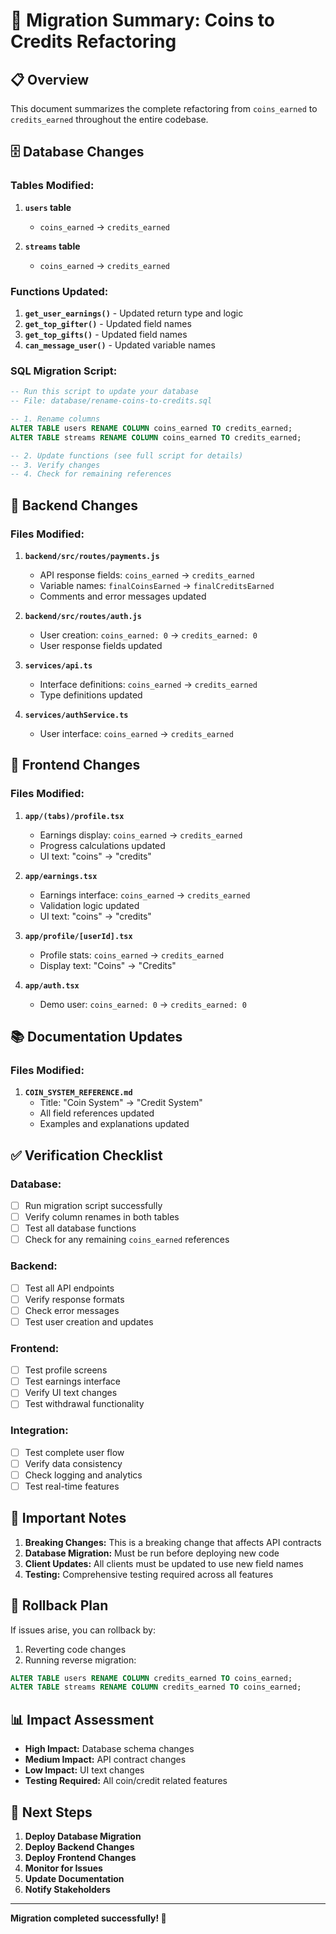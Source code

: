# 🔄 Migration Summary: Coins to Credits Refactoring

## 📋 **Overview**
This document summarizes the complete refactoring from `coins_earned` to `credits_earned` throughout the entire codebase.

## 🗄️ **Database Changes**

### **Tables Modified:**
1. **`users` table**
   - `coins_earned` → `credits_earned`

2. **`streams` table**
   - `coins_earned` → `credits_earned`

### **Functions Updated:**
1. **`get_user_earnings()`** - Updated return type and logic
2. **`get_top_gifter()`** - Updated field names
3. **`get_top_gifts()`** - Updated field names
4. **`can_message_user()`** - Updated variable names

### **SQL Migration Script:**
```sql
-- Run this script to update your database
-- File: database/rename-coins-to-credits.sql

-- 1. Rename columns
ALTER TABLE users RENAME COLUMN coins_earned TO credits_earned;
ALTER TABLE streams RENAME COLUMN coins_earned TO credits_earned;

-- 2. Update functions (see full script for details)
-- 3. Verify changes
-- 4. Check for remaining references
```

## 🔧 **Backend Changes**

### **Files Modified:**
1. **`backend/src/routes/payments.js`**
   - API response fields: `coins_earned` → `credits_earned`
   - Variable names: `finalCoinsEarned` → `finalCreditsEarned`
   - Comments and error messages updated

2. **`backend/src/routes/auth.js`**
   - User creation: `coins_earned: 0` → `credits_earned: 0`
   - User response fields updated

3. **`services/api.ts`**
   - Interface definitions: `coins_earned` → `credits_earned`
   - Type definitions updated

4. **`services/authService.ts`**
   - User interface: `coins_earned` → `credits_earned`

## 📱 **Frontend Changes**

### **Files Modified:**
1. **`app/(tabs)/profile.tsx`**
   - Earnings display: `coins_earned` → `credits_earned`
   - Progress calculations updated
   - UI text: "coins" → "credits"

2. **`app/earnings.tsx`**
   - Earnings interface: `coins_earned` → `credits_earned`
   - Validation logic updated
   - UI text: "coins" → "credits"

3. **`app/profile/[userId].tsx`**
   - Profile stats: `coins_earned` → `credits_earned`
   - Display text: "Coins" → "Credits"

4. **`app/auth.tsx`**
   - Demo user: `coins_earned: 0` → `credits_earned: 0`

## 📚 **Documentation Updates**

### **Files Modified:**
1. **`COIN_SYSTEM_REFERENCE.md`**
   - Title: "Coin System" → "Credit System"
   - All field references updated
   - Examples and explanations updated

## ✅ **Verification Checklist**

### **Database:**
- [ ] Run migration script successfully
- [ ] Verify column renames in both tables
- [ ] Test all database functions
- [ ] Check for any remaining `coins_earned` references

### **Backend:**
- [ ] Test all API endpoints
- [ ] Verify response formats
- [ ] Check error messages
- [ ] Test user creation and updates

### **Frontend:**
- [ ] Test profile screens
- [ ] Test earnings interface
- [ ] Verify UI text changes
- [ ] Test withdrawal functionality

### **Integration:**
- [ ] Test complete user flow
- [ ] Verify data consistency
- [ ] Check logging and analytics
- [ ] Test real-time features

## 🚨 **Important Notes**

1. **Breaking Changes:** This is a breaking change that affects API contracts
2. **Database Migration:** Must be run before deploying new code
3. **Client Updates:** All clients must be updated to use new field names
4. **Testing:** Comprehensive testing required across all features

## 🔄 **Rollback Plan**

If issues arise, you can rollback by:
1. Reverting code changes
2. Running reverse migration:
```sql
ALTER TABLE users RENAME COLUMN credits_earned TO coins_earned;
ALTER TABLE streams RENAME COLUMN credits_earned TO coins_earned;
```

## 📊 **Impact Assessment**

- **High Impact:** Database schema changes
- **Medium Impact:** API contract changes
- **Low Impact:** UI text changes
- **Testing Required:** All coin/credit related features

## 🎯 **Next Steps**

1. **Deploy Database Migration**
2. **Deploy Backend Changes**
3. **Deploy Frontend Changes**
4. **Monitor for Issues**
5. **Update Documentation**
6. **Notify Stakeholders**

---

**Migration completed successfully! 🎉**
